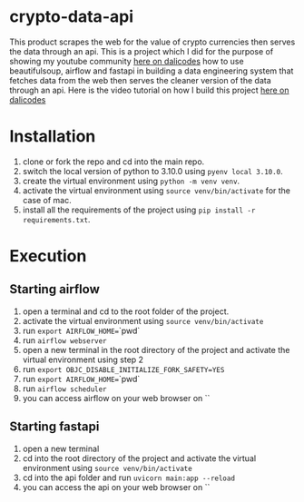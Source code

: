 # crypto-data-api
This product scrapes the web for the value of crypto currencies then serves the data through an api. This is a project which I did for the purpose of showing my youtube community <a href='https://www.youtube.com/channel/UCzSlSeJ4XH4bWH79DKmIxjg'>here on dalicodes<a> how to use beautifulsoup, airflow and fastapi in building a data engineering system that fetches data from the web then serves the cleaner version of the data through an api. Here is the video tutorial on how I build this project <a href='https://www.youtube.com/channel/UCzSlSeJ4XH4bWH79DKmIxjg'>here on dalicodes<a>

# Installation
1. clone or fork the repo and cd into the main repo.
2. switch the local version of python to 3.10.0 using `pyenv local 3.10.0`.
3. create the virtual environment using `python -m venv venv`.
4. activate the virtual environment using `source venv/bin/activate` for the case of mac.
5. install all the requirements of the project using `pip install -r requirements.txt`.


# Execution
## Starting airflow
1. open a terminal and cd to the root folder of the project.
2. activate the virtual environment using `source venv/bin/activate`
3. run `export AIRFLOW_HOME=`\`pwd`
4. run `airflow webserver`
5. open a new terminal in the root directory of the project and activate the virtual environment using step 2
6. run `export OBJC_DISABLE_INITIALIZE_FORK_SAFETY=YES`
7. run `export AIRFLOW_HOME=`\`pwd`
8. run `airflow scheduler`
9. you can access airflow on your web browser on ``

## Starting fastapi
1. open a new terminal
2. cd into the root directory of the project and activate the virtual environment using `source venv/bin/activate`
3. cd into the api folder and run `uvicorn main:app --reload`
2. you can access the api on your web browser on ``
